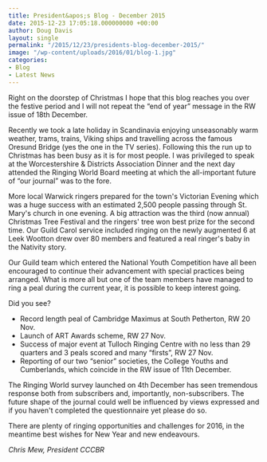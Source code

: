 ```yaml
---
title: President&apos;s Blog - December 2015
date: 2015-12-23 17:05:18.000000000 +00:00
author: Doug Davis
layout: single
permalink: "/2015/12/23/presidents-blog-december-2015/"
image: "/wp-content/uploads/2016/01/blog-1.jpg"
categories:
- Blog
- Latest News
---
```

Right on the doorstep of Christmas I hope that this blog reaches you over the festive period and I will not repeat the “end of year” message in the RW issue of 18th December.

Recently we took a late holiday in Scandinavia enjoying unseasonably warm weather, trams, trains, Viking ships and travelling across the famous Oresund Bridge (yes the one in the TV series). Following this the run up to Christmas has been busy as it is for most people. I was privileged to speak at the Worcestershire & Districts Association Dinner and the next day attended the Ringing World Board meeting at which the all-important future of “our journal” was to the fore.

More local Warwick ringers prepared for the town&apos;s Victorian Evening which was a huge success with an estimated 2,500 people passing through St. Mary&apos;s church in one evening. A big attraction was the third (now annual) Christmas Tree Festival and the ringers&apos; tree won best prize for the second time. Our Guild Carol service included ringing on the newly augmented 6 at Leek Wootton drew over 80 members and featured a real ringer&apos;s baby in the Nativity story.

Our Guild team which entered the National Youth Competition have all been encouraged to continue their advancement with special practices being arranged. What is more all but one of the team members have managed to ring a peal during the current year, it is possible to keep interest going.

Did you see?

  * Record length peal of Cambridge Maximus at South Petherton, RW 20 Nov.
  * Launch of ART Awards scheme, RW 27 Nov.
  * Success of major event at Tulloch Ringing Centre with no less than 29 quarters and 3 peals scored and many &#8220;firsts&#8221;, RW 27 Nov.
  * Reporting of our two &#8220;senior&#8221; societies, the College Youths and Cumberlands, which coincide in the RW issue of 11th December.

The Ringing World survey launched on 4th December has seen tremendous response both from subscribers and, importantly, non-subscribers. The future shape of the journal could well be influenced by views expressed and if you haven&apos;t completed the questionnaire yet please do so.

There are plenty of ringing opportunities and challenges for 2016, in the meantime best wishes for New Year and new endeavours.

_Chris Mew, President CCCBR_
